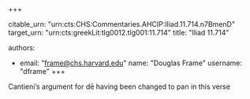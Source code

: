 +++


citable_urn: "urn:cts:CHS:Commentaries.AHCIP:Iliad.11.714.n7BmenD"
target_urn: "urn:cts:greekLit:tlg0012.tlg001:11.714"
title: "Iliad 11.714"

authors:
- email: "frame@chs.harvard.edu"
  name: "Douglas Frame"
  username: "dframe"
+++

<p>Cantieni’s argument for dē having been changed to pan in this verse</p>